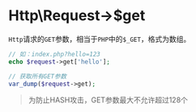# Http\Request->$get

 `Http`请求的`GET`参数，相当于`PHP`中的`$_GET`，格式为数组。
```php
// 如：index.php?hello=123
echo $request->get['hello'];

// 获取所有GET参数
var_dump($request->get);
```

> 为防止HASH攻击，GET参数最大不允许超过128个  
